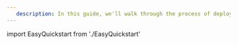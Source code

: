 ```yaml
---
   description: In this guide, we'll walk through the process of deploying Ambassador Edge Stack in Kubernetes for ingress routing.
---
```


import EasyQuickstart from './EasyQuickstart'

<EasyQuickstart/>


